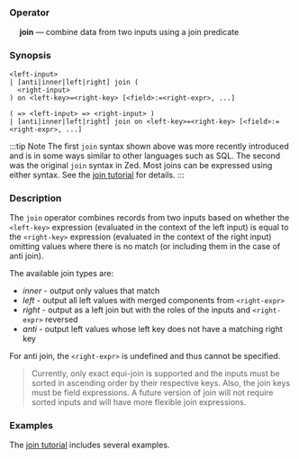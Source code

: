 ### Operator

&emsp; **join** &mdash; combine data from two inputs using a join predicate

### Synopsis

```
<left-input>
| [anti|inner|left|right] join (
  <right-input>
) on <left-key>=<right-key> [<field>:=<right-expr>, ...]

( => <left-input> => <right-input> )
| [anti|inner|left|right] join on <left-key>=<right-key> [<field>:=<right-expr>, ...]
```

:::tip Note
The first `join` syntax shown above was more recently introduced and is in some
ways similar to other languages such as SQL. The second was the original `join`
syntax in Zed.  Most joins can be expressed using either syntax.  See the
[join tutorial](../../tutorials/join.md)
for details.
:::

### Description

The `join` operator combines records from two inputs based on whether
the `<left-key>` expression (evaluated in the context of the left input)
is equal to the `<right-key>` expression (evaluated in the context of
the right input) omitting values where there is no match (or including them
in the case of anti join).

The available join types are:
* _inner_ - output only values that match
* _left_ - output all left values with merged components from `<right-expr>`
* _right_ - output as a left join but with the roles of the inputs and `<right-expr>` reversed
* _anti_ - output left values whose left key does not have a matching right key

For anti join, the `<right-expr>` is undefined and thus cannot be specified.

> Currently, only exact equi-join is supported and the inputs must be sorted
> in ascending order by their respective keys.  Also, the join keys must
> be field expressions.  A future version of join will not require sorted inputs
> and will have more flexible join expressions.

### Examples

The [join tutorial](../../tutorials/join.md) includes several examples.
